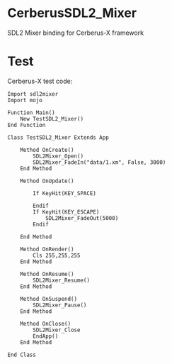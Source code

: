 # CerberusSDL2_Mixer

SDL2 Mixer binding for Cerberus-X framework

# Test

Cerberus-X test code:

``` monkey
Import sdl2mixer
Import mojo

Function Main()
	New TestSDL2_Mixer()
End Function

Class TestSDL2_Mixer Extends App
	
	Method OnCreate()
		SDL2Mixer_Open()
		SDL2Mixer_FadeIn("data/1.xm", False, 3000)
	End Method
	
	Method OnUpdate()
	
		If KeyHit(KEY_SPACE)

		Endif
		If KeyHit(KEY_ESCAPE)
			SDL2Mixer_FadeOut(5000)
		Endif
	
	End Method

	Method OnRender()
		Cls 255,255,255
	End Method
	
	Method OnResume()	
		SDL2Mixer_Resume()
	End Method

	Method OnSuspend()	
		SDL2Mixer_Pause()
	End Method

	Method OnClose()
		SDL2Mixer_Close
		EndApp()
	End Method	
	
End Class
```
